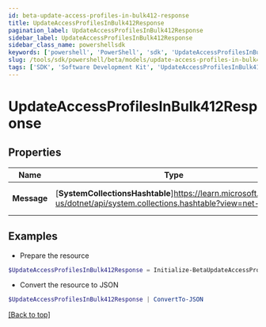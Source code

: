 ```yaml
---
id: beta-update-access-profiles-in-bulk412-response
title: UpdateAccessProfilesInBulk412Response
pagination_label: UpdateAccessProfilesInBulk412Response
sidebar_label: UpdateAccessProfilesInBulk412Response
sidebar_class_name: powershellsdk
keywords: ['powershell', 'PowerShell', 'sdk', 'UpdateAccessProfilesInBulk412Response', 'BetaUpdateAccessProfilesInBulk412Response'] 
slug: /tools/sdk/powershell/beta/models/update-access-profiles-in-bulk412-response
tags: ['SDK', 'Software Development Kit', 'UpdateAccessProfilesInBulk412Response', 'BetaUpdateAccessProfilesInBulk412Response']
---
```



# UpdateAccessProfilesInBulk412Response

## Properties

Name | Type | Description | Notes
------------ | ------------- | ------------- | -------------
**Message** | [**SystemCollectionsHashtable**]https://learn.microsoft.com/en-us/dotnet/api/system.collections.hashtable?view=net-9.0 | A message describing the error | [optional] 

## Examples

- Prepare the resource
```powershell
$UpdateAccessProfilesInBulk412Response = Initialize-BetaUpdateAccessProfilesInBulk412Response  -Message  API/Feature not enabled for your organization.
```

- Convert the resource to JSON
```powershell
$UpdateAccessProfilesInBulk412Response | ConvertTo-JSON
```


[[Back to top]](#) 

